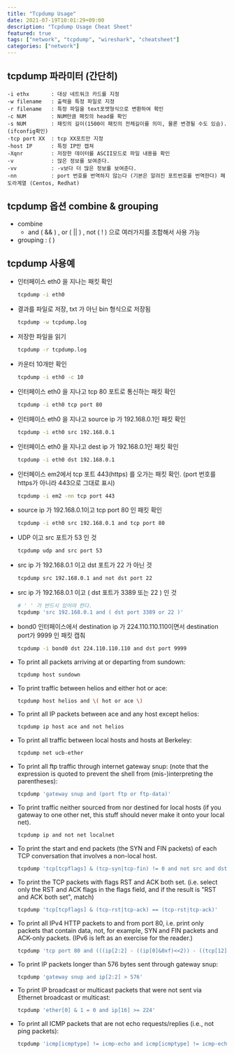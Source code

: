 ```yaml
---
title: "Tcpdump Usage"
date: 2021-07-19T10:01:29+09:00
description: "Tcpdump Usage Cheat Sheet"
featured: true
tags: ["network", "tcpdump", "wireshark", "cheatsheet"]
categories: ["network"]
---
```


## tcpdump 파라미터 (간단히)
```
-i ethx       : 대상 네트워크 카드를 지정
-w filename   : 출력을 특정 파일로 지정
-r filename   : 특정 파일을 text포맷형식으로 변환하여 확인
-c NUM        : NUM만큼 패킷의 head를 확인
-s NUM        : 패킷의 길이(1500이 패킷의 전체길이를 의미, 물론 변경될 수도 있슴). (ifconfig확인)
-tcp port XX  : tcp XX포트만 지정
-host IP      : 특정 IP만 캡쳐
-Xqnr         : 저장한 데이터를 ASCII모드로 파일 내용을 확인
-v            : 많은 정보를 보여준다.
-vv           : -v보다 더 많은 정보를 보여준다.
-nn           : port 번호를 번역하지 않는다 (기본은 알려진 포트번호를 번역한다) 페도라계열 (Centos, Redhat)
```


## tcpdump 옵션 combine & grouping
* combine
  * and ( && ) , or ( || ) , not ( ! ) 으로 여러가지를 조합해서 사용 가능
* grouping : ( )

## tcpdump 사용예


* 인터페이스 eth0 을 지나는 패킷 확인
  ```bash
  tcpdump -i eth0
  ```
* 결과를 파일로 저장, txt 가 아닌 bin 형식으로 저장됨
  ```bash
  tcpdump -w tcpdump.log
  ```

* 저장한 파일을 읽기
  ```bash
  tcpdump -r tcpdump.log
  ```

* 카운터 10개만 확인
  ```bash
  tcpdump -i eth0 -c 10
  ```

* 인터페이스 eth0 을 지나고 tcp 80 포트로 통신하는 패킷 확인
  ```bash
  tcpdump -i eth0 tcp port 80
  ```

* 인터페이스 eth0 을 지나고 source ip 가 192.168.0.1인 패킷 확인
  ```bash
  tcpdump -i eth0 src 192.168.0.1
  ```

* 인터페이스 eth0 을 지나고 dest ip 가 192.168.0.1인 패킷 확인
  ```bash
  tcpdump -i eth0 dst 192.168.0.1
  ```

* 인터페이스 em2에서 tcp 포트 443(https) 를 오가는 패킷 확인. (port 번호를 https가 아니라 443으로 그대로 표시)
  ```bash
  tcpdump -i em2 -nn tcp port 443
  ```

* source ip 가 192.168.0.1이고 tcp port 80 인 패킷 확인
  ```bash
  tcpdump -i eth0 src 192.168.0.1 and tcp port 80
  ```

* UDP 이고 src 포트가 53 인 것
  ```bash
  tcpdump udp and src port 53
  ```

* src ip 가 192.168.0.1 이고 dst 포트가 22 가 아닌 것
  ```bash
  tcpdump src 192.168.0.1 and not dst port 22
  ```

* src ip 가 192.168.0.1 이고 ( dst 포트가 3389 또는 22 ) 인 것
  ```bash
  # ' ' 가 반드시 있어야 한다.
  tcpdump 'src 192.168.0.1 and ( dst port 3389 or 22 )'
  ```

* bond0 인터페이스에서 destination ip 가 224.110.110.110이면서 destination port가 9999 인 패킷 캡춰
  ```bash
  tcpdump -i bond0 dst 224.110.110.110 and dst port 9999
  ```

* To print all packets arriving at or departing from sundown:
  ```bash
  tcpdump host sundown
  ```

* To print traffic between helios and either hot or ace:
  ```bash
  tcpdump host helios and \( hot or ace \)
  ```
* To print all IP packets between ace and any host except helios:
  ```bash
  tcpdump ip host ace and not helios
  ```

* To print all traffic between local hosts and hosts at Berkeley:
  ```bash
  tcpdump net ucb-ether
  ```

* To print all ftp traffic through internet gateway snup: (note that the expression is quoted to prevent the shell from (mis-)interpreting the parentheses):
  ```bash
  tcpdump 'gateway snup and (port ftp or ftp-data)'
  ```

* To print traffic neither sourced from nor destined for local hosts (if you gateway to one other net, this stuff should never make it onto your local net).
  ```bash
  tcpdump ip and not net localnet
  ```

* To print the start and end packets (the SYN and FIN packets) of each TCP conversation that involves a non-local host.
  ```bash
  tcpdump 'tcp[tcpflags] & (tcp-syn|tcp-fin) != 0 and not src and dst net localnet'
  ```

* To print the TCP packets with flags RST and ACK both set. (i.e. select only the RST and ACK flags in the flags field, and if the result is "RST and ACK both set", match)
  ```bash
  tcpdump 'tcp[tcpflags] & (tcp-rst|tcp-ack) == (tcp-rst|tcp-ack)'
  ```

* To print all IPv4 HTTP packets to and from port 80, i.e. print only packets that contain data, not, for example, SYN and FIN packets and ACK-only packets. (IPv6 is left as an exercise for the reader.)
  ```bash
  tcpdump 'tcp port 80 and (((ip[2:2] - ((ip[0]&0xf)<<2)) - ((tcp[12]&0xf0)>>2)) != 0)'
  ```

* To print IP packets longer than 576 bytes sent through gateway snup:
  ```bash
  tcpdump 'gateway snup and ip[2:2] > 576'
  ```

* To print IP broadcast or multicast packets that were not sent via Ethernet broadcast or multicast:
  ```bash
  tcpdump 'ether[0] & 1 = 0 and ip[16] >= 224'
  ```

* To print all ICMP packets that are not echo requests/replies (i.e., not ping packets):
  ```bash
  tcpdump 'icmp[icmptype] != icmp-echo and icmp[icmptype] != icmp-echoreply'
  ```
